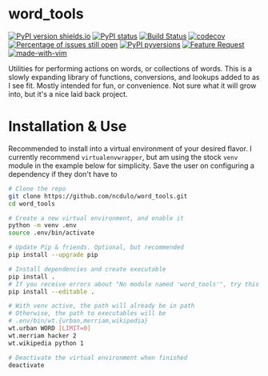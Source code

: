 # word_tools
[![PyPI version shields.io](https://img.shields.io/pypi/v/word_tools.svg)](https://pypi.python.org/pypi/word_tools/) [![PyPI status](https://img.shields.io/pypi/status/word_tools.svg)](https://pypi.python.org/pypi/word_tools/) [![Build Status](https://travis-ci.com/ncdulo/word_tools.svg?branch=master)](https://travis-ci.com/ncdulo/word_tools) [![codecov](https://codecov.io/gh/ncdulo/word_tools/branch/master/graph/badge.svg)](https://codecov.io/gh/ncdulo/word_tools) [![Percentage of issues still open](http://isitmaintained.com/badge/open/ncdulo/word_tools.svg)](http://isitmaintained.com/project/ncdulo/word_tools "Percentage of issues still open") [![PyPI pyversions](https://img.shields.io/pypi/pyversions/word_tools.svg)](https://pypi.python.org/pypi/word_tools/) [![Feature Request](https://img.shields.io/badge/feature%20requests-welcome-green.svg)](https://github.com/ncdulo/word_tools/issues/new/choose) [![made-with-vim](https://img.shields.io/badge/made%20with-Vim-1f425f.svg)](https://www.vim.org/)

Utilities for performing actions on words, or collections of words. This is a slowly
expanding library of functions, conversions, and lookups added to as I see fit.
Mostly intended for fun, or convenience. Not sure what it will grow into, but it's
a nice laid back project.

# Installation & Use
Recommended to install into a virtual environment of your desired flavor. I currently
recommend `virtualenvwrapper`, but am using the stock `venv` module in the example
below for simplicity. Save the user on configuring a dependency if they don't have to

```bash
# Clone the repo
git clone https://github.com/ncdulo/word_tools.git
cd word_tools

# Create a new virtual environment, and enable it
python -m venv .env
source .env/bin/activate

# Update Pip & friends. Optional, but recommended
pip install --upgrade pip

# Install dependencies and create executable
pip install .
# If you receive errors about "No module named 'word_tools'", try this
pip install --editable .

# With venv active, the path will already be in path
# Otherwise, the path to executables will be
# .env/bin/wt.{urban,merriam,wikipedia}
wt.urban WORD [LIMIT=0]
wt.merriam hacker 2
wt.wikipedia python 1

# Deactivate the virtual environment when finished
deactivate
